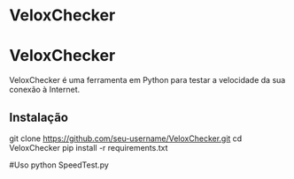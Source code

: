 # VeloxChecker
# VeloxChecker

VeloxChecker é uma ferramenta em Python para testar a velocidade da sua conexão à Internet.

## Instalação


git clone https://github.com/seu-username/VeloxChecker.git
cd VeloxChecker
pip install -r requirements.txt

#Uso
python SpeedTest.py
